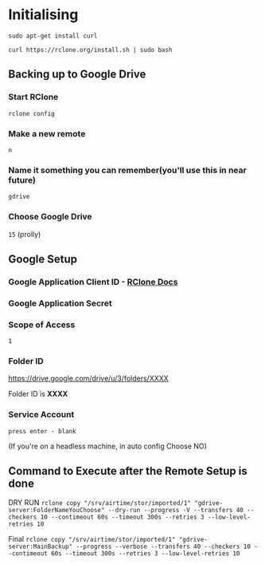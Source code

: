 
# Initialising

`sudo apt-get install curl`  

`curl https://rclone.org/install.sh | sudo bash`

## Backing up to Google Drive

### Start RClone

`rclone config`

### Make a new remote

`n`

### Name it something you can remember(you'll use this in near future)

`gdrive`

### Choose Google Drive

`15` (prolly)


## Google Setup

### Google Application Client ID - [RClone Docs](https://rclone.org/drive/#making-your-own-client-id)

### Google Application Secret 

### Scope of Access

`1`

### Folder ID

https://drive.google.com/drive/u/3/folders/XXXX 

Folder ID is **XXXX**

### Service Account
` press enter - blank `

(If you're on a headless machine, in auto config Choose NO)


## Command to Execute after the Remote Setup is done

DRY RUN
`rclone copy "/srv/airtime/stor/imported/1" "gdrive-server:FolderNameYouChoose" --dry-run --progress -V --transfers 40 --checkers 10 --contimeout 60s --timeout 300s --retries 3 --low-level-retries 10`

Final
`rclone copy "/srv/airtime/stor/imported/1" "gdrive-server:MainBackup" --progress --verbose --transfers 40 --checkers 10 --contimeout 60s --timeout 300s --retries 3 --low-level-retries 10`
